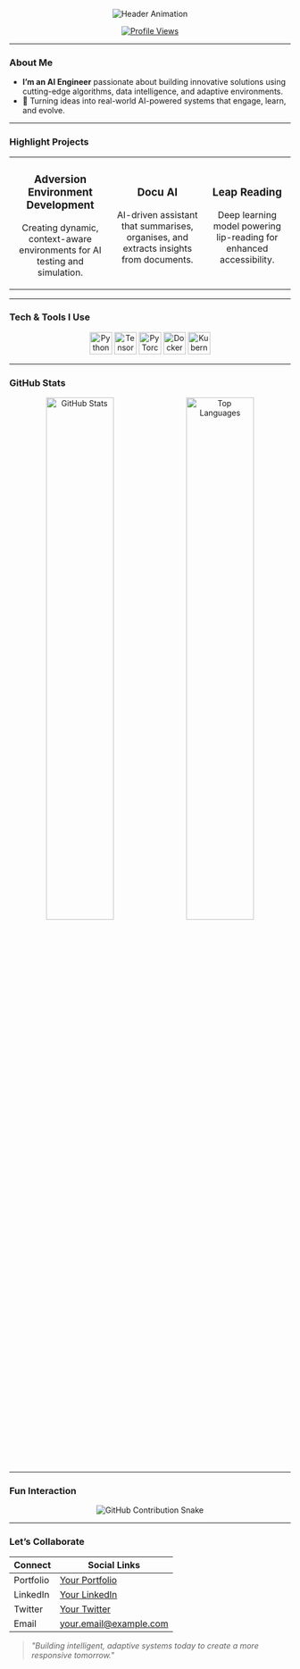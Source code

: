 <p align="center">
  <img src="https://capsule-render.vercel.app/api?text=AI Engineer &animation=fadeIn&type=wave&color=gradient&height=100" alt="Header Animation"/>
</p>

<p align="center">
  <a href="https://komarev.com/ghpvc/?username=YOUR_USERNAME&color=blue&style=for-the-badge">
    <img src="https://komarev.com/ghpvc/?username=YOUR_USERNAME&color=blue&style=for-the-badge" alt="Profile Views"/>
  </a>
</p>

---

###  About Me

- **I’m an AI Engineer** passionate about building innovative solutions using cutting-edge algorithms, data intelligence, and adaptive environments.
- 🚀 Turning ideas into real-world AI-powered systems that engage, learn, and evolve.

---

###  Highlight Projects

<div align="center">
  <table>
    <tr>
      <td align="center">
        <h3>Adversion Environment Development</h3>
        <p>Creating dynamic, context-aware environments for AI testing and simulation.</p>
      </td>
      <td align="center">
        <h3>Docu AI</h3>
        <p>AI-driven assistant that summarises, organises, and extracts insights from documents.</p>
      </td>
      <td align="center">
        <h3>Leap Reading</h3>
        <p>Deep learning model powering lip-reading for enhanced accessibility.</p>
      </td>
    </tr>
  </table>
</div>

---

###  Tech & Tools I Use

<p align="center">
  <img src="https://cdn.jsdelivr.net/gh/devicons/devicon/icons/python/python-original.svg" width="40px" alt="Python"/>
  <img src="https://cdn.jsdelivr.net/gh/devicons/devicon/icons/tensorflow/tensorflow-original.svg" width="40px" alt="TensorFlow"/>
  <img src="https://cdn.jsdelivr.net/gh/devicons/devicon/icons/pytorch/pytorch-original.svg" width="40px" alt="PyTorch"/>
  <img src="https://cdn.jsdelivr.net/gh/devicons/devicon/icons/docker/docker-original.svg" width="40px" alt="Docker"/>
  <img src="https://cdn.jsdelivr.net/gh/devicons/devicon/icons/kubernetes/kubernetes-plain.svg" width="40px" alt="Kubernetes"/>
</p>

---

###  GitHub Stats

<p align="center">
  <img width="49%" src="https://github-readme-stats.vercel.app/api?username=Amit9785&show_icons=true&theme=dracula" alt="GitHub Stats"/>
  <img width="49%" src="https://github-readme-stats.vercel.app/api/top-langs/?username=Amit9785&layout=compact&theme=dracula" alt="Top Languages"/>
</p>

---

###  Fun Interaction

<p align="center">
  <!-- Contribution graph Snake animation -->
  <img src="https://github.com/Amit9785/Amit9785/blob/output/github-contribution-grid-snake.svg" alt="GitHub Contribution Snake"/>
</p>

---

###  Let’s Collaborate

|  Connect   |  Social Links     |
|-------------|--------------------|
| Portfolio   | [Your Portfolio](#) |
| LinkedIn    | [Your LinkedIn](#)  |
| Twitter     | [Your Twitter](#)   |
| Email       | your.email@example.com |

> *"Building intelligent, adaptive systems today to create a more responsive tomorrow."*

